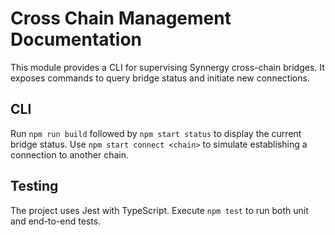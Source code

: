 # Cross Chain Management Documentation

This module provides a CLI for supervising Synnergy cross-chain bridges. It
exposes commands to query bridge status and initiate new connections.

## CLI

Run `npm run build` followed by `npm start status` to display the current bridge
status. Use `npm start connect <chain>` to simulate establishing a connection to
another chain.

## Testing

The project uses Jest with TypeScript. Execute `npm test` to run both unit and
end-to-end tests.
